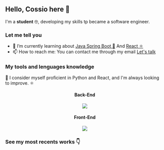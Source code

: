 ## Hello, Cossio here 👋
I'm a **student** 🤓, developing my skills tp became a software engineer. 

### Let me tell you
- 🌱 I’m currently learning about <a href="https://spring.io/projects/spring-boot" >Java Spring Boot 🥬<a/> And <a href="https://react.dev/">React ⚛️<a/>
- 📫 How to reach me: You can contact me through my email [Let's talk](mailto:estebancg12@hotmail.com)

### My tools and lenguages knowledge
🐍 I consider myself proficient in Python and React, and I'm always looking to improve. ⚛️

#### <p align="center">Back-End</p>
<p align="center">
  <a href="https://skillicons.dev">
    <img src="https://skillicons.dev/icons?i=java,spring,py" />
  </a>
</p>

#### <p align="center">Front-End</p>
<p align="center">
  <a href="https://skillicons.dev">
    <img src="https://skillicons.dev/icons?i=react,tailwind,javascript" />
  </a>
</p>

### See my most recents works 👇